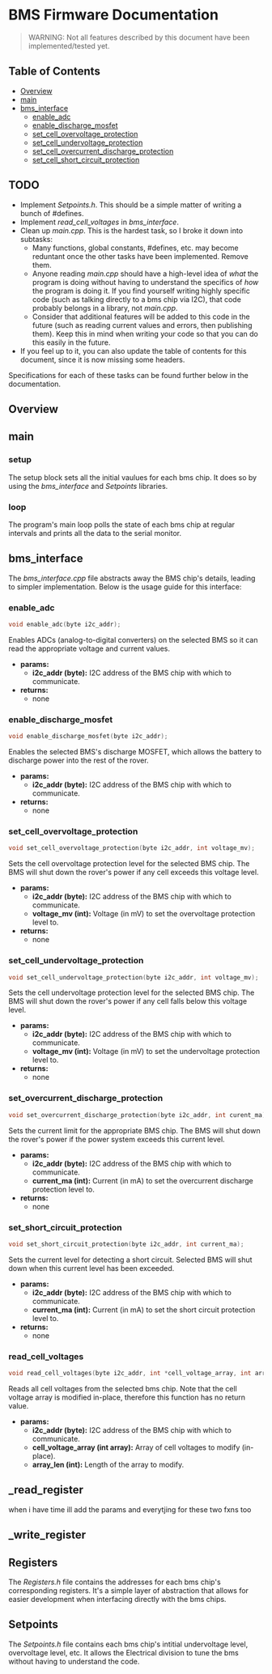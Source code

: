 # BMS Firmware Documentation
> WARNING: Not all features described by this document have been implemented/tested yet.

## Table of Contents
- [Overview](#overview)
- [main](#main)
- [bms_interface](#bms_interface)
    - [enable_adc](#enable_adc)
    - [enable_discharge_mosfet](#enable_discharge_mosfet)
    - [set_cell_overvoltage_protection](#set_cell_overvoltage_protection)
    - [set_cell_undervoltage_protection](#set_cell_undervoltage_protection)
    - [set_cell_overcurrent_discharge_protection](#set_overcurrent_discharge_protection)
    - [set_cell_short_circuit_protection](#set_short_circuit_protection)
## TODO
- Implement *Setpoints.h*. This should be a simple matter of writing a bunch of #defines.
- Implement *read_cell_voltages* in *bms_interface*.
- Clean up *main.cpp*. This is the hardest task, so I broke it down into subtasks:
    - Many functions, global constants, #defines, etc. may become reduntant once the other tasks have been implemented. Remove them.
    - Anyone reading *main.cpp* should have a high-level idea of *what* the program is doing without having to understand the specifics of *how* the program is doing it. If you find yourself writing highly specific code (such as talking directly to a bms chip via I2C), that code probably belongs in a library, not *main.cpp*.
    - Consider that additional features will be added to this code in the future (such as reading current values and errors, then publishing them). Keep this in mind when writing your code so that you can do this easily in the future.
- If you feel up to it, you can also update the table of contents for this document, since it is now missing some headers.

Specifications for each of these tasks can be found further below in the documentation.
## Overview

## main
### setup
The setup block sets all the initial vaulues for each bms chip. It does so by using the *bms_interface* and *Setpoints* libraries.
### loop
The program's main loop polls the state of each bms chip at regular intervals and prints all the data to the serial monitor.

## bms_interface
The *bms_interface.cpp* file abstracts away the BMS chip's details, leading to simpler implementation. Below is the usage guide for this interface:

### enable_adc
```cpp
void enable_adc(byte i2c_addr);
```
Enables ADCs (analog-to-digital converters) on the selected BMS so it can read the appropriate voltage and current values.
- **params:**
    - **i2c_addr (byte):** I2C address of the BMS chip with which to communicate.
- **returns:**
    - none

### enable_discharge_mosfet
```cpp
void enable_discharge_mosfet(byte i2c_addr);
```
Enables the selected BMS's discharge MOSFET, which allows the battery to discharge power into the rest of the rover.
- **params:**
    - **i2c_addr (byte):** I2C address of the BMS chip with which to communicate.
- **returns:**
    - none

### set_cell_overvoltage_protection
```cpp
void set_cell_overvoltage_protection(byte i2c_addr, int voltage_mv);
```
Sets the cell overvoltage protection level for the selected BMS chip. The BMS will shut down the rover's power if any cell exceeds this voltage level.
- **params:**
    - **i2c_addr (byte):** I2C address of the BMS chip with which to communicate.
    - **voltage_mv (int):** Voltage (in mV) to set the overvoltage protection level to.
- **returns:**
    - none

### set_cell_undervoltage_protection
```cpp
void set_cell_undervoltage_protection(byte i2c_addr, int voltage_mv);
```
Sets the cell undervoltage protection level for the selected BMS chip. The BMS will shut down the rover's power if any cell falls below this voltage level.
- **params:**
    - **i2c_addr (byte):** I2C address of the BMS chip with which to communicate.
    - **voltage_mv (int):** Voltage (in mV) to set the undervoltage protection level to.
- **returns:**
    - none

### set_overcurrent_discharge_protection
```cpp
void set_overcurrent_discharge_protection(byte i2c_addr, int curent_ma);
```
Sets the current limit for the appropriate BMS chip. The BMS will shut down the rover's power if the power system exceeds this current level.
- **params:**
    - **i2c_addr (byte):** I2C address of the BMS chip with which to communicate.
    - **current_ma (int):** Current (in mA) to set the overcurrent discharge protection level to.
- **returns:**
    - none

### set_short_circuit_protection
```cpp
void set_short_circuit_protection(byte i2c_addr, int current_ma);
```
Sets the current level for detecting a short circuit. Selected BMS will shut down when this current level has been exceeded.
- **params:**
    - **i2c_addr (byte):** I2C address of the BMS chip with which to communicate.
    - **current_ma (int):** Current (in mA) to set the short circuit protection level to.
- **returns:**
    - none
### read_cell_voltages
```cpp
void read_cell_voltages(byte i2c_addr, int *cell_voltage_array, int array_len);
```
Reads all cell voltages from the selected bms chip. Note that the cell voltage array is modified in-place, therefore this function has no return value.
- **params:**
    - **i2c_addr (byte):** I2C address of the BMS chip with which to communicate.
    - **cell_voltage_array (int array):** Array of cell voltages to modify (in-place).
    - **array_len (int):** Length of the array to modify.
## _read_register 
when i have time ill add the params and everytjing for these two fxns too
## _write_register

## Registers
The *Registers.h* file contains the addresses for each bms chip's corresponding registers. It's a simple layer of abstraction that allows for easier development when interfacing directly with the bms chips.
## Setpoints
The *Setpoints.h* file contains each bms chip's intitial undervoltage level, overvoltage level, etc. It allows the Electrical division to tune the bms without having to understand the code.